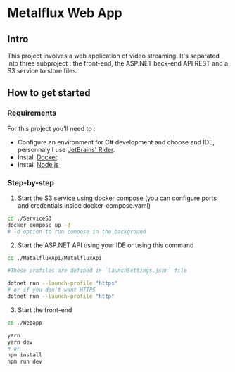 # Metalflux Web App

## Intro

This project involves a web application of video streaming. It's separated into three subproject : the front-end, the ASP.NET back-end API REST and a S3 service to store files.

## How to get started

### Requirements

For this project you'll need to :

- Configure an environment for C# development and choose and IDE, personnaly I use [JetBrains' Rider](https://www.jetbrains.com/rider/).
- Install [Docker](https://www.docker.com/get-started/).
- Install [Node.js](https://nodejs.org/en/download)

### Step-by-step

1. Start the S3 service using docker compose (you can configure ports and credentials inside docker-compose.yaml)
```bash
cd ./ServiceS3
docker compose up -d
# -d option to run compose in the background
```

2. Start the ASP.NET API using your IDE or using this command
```bash
cd ./MetalfluxApi/MetalfluxApi

#These profiles are defined in `launchSettings.json` file

dotnet run --launch-profile "https"
# or if you don't want HTTPS
dotnet run --launch-profile "http"
```

3. Start the front-end
```bash
cd ./Webapp

yarn
yarn dev
# or
npm install
npm run dev
```